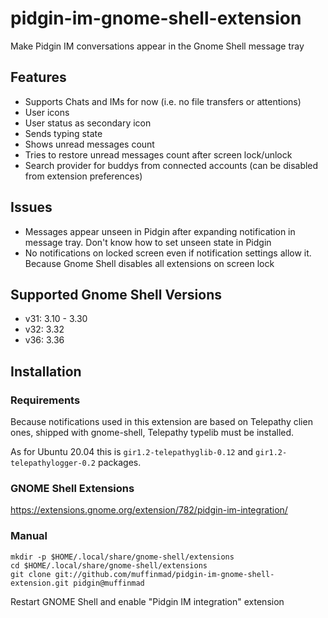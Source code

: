 # pidgin-im-gnome-shell-extension

Make Pidgin IM conversations appear in the Gnome Shell message tray

## Features

- Supports Chats and IMs for now (i.e. no file transfers or attentions)
- User icons
- User status as secondary icon
- Sends typing state
- Shows unread messages count
- Tries to restore unread messages count after screen lock/unlock
- Search provider for buddys from connected accounts (can be disabled from extension preferences)

## Issues

- Messages appear unseen in Pidgin after expanding notification in message tray. Don't know how to set unseen state in Pidgin
- No notifications on locked screen even if notification settings allow it. Because Gnome Shell disables all extensions on screen lock

## Supported Gnome Shell Versions
- v31: 3.10 - 3.30
- v32: 3.32
- v36: 3.36

## Installation

### Requirements

Because notifications used in this extension are based on Telepathy clien ones, shipped with gnome-shell, Telepathy typelib must be installed.

As for Ubuntu 20.04 this is `gir1.2-telepathyglib-0.12` and `gir1.2-telepathylogger-0.2` packages.

### GNOME Shell Extensions

https://extensions.gnome.org/extension/782/pidgin-im-integration/

### Manual
    mkdir -p $HOME/.local/share/gnome-shell/extensions
    cd $HOME/.local/share/gnome-shell/extensions
    git clone git://github.com/muffinmad/pidgin-im-gnome-shell-extension.git pidgin@muffinmad
Restart GNOME Shell and enable "Pidgin IM integration" extension
